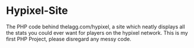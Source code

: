 # Hypixel-Site
The PHP code behind thelagg.com/hypixel, a site which neatly displays all the stats you could ever want for players on the hypixel network. This is my first PHP Project, please disregard any messy code.
